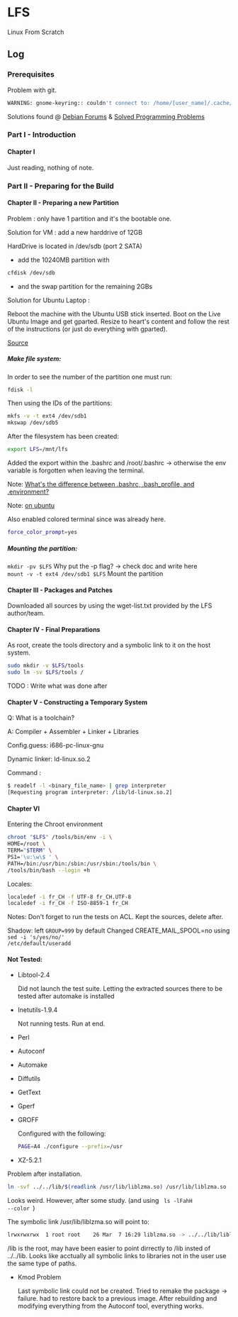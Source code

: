 # LFS
Linux From Scratch

## Log

### Prerequisites
Problem with git.
```bash
WARNING: gnome-keyring:: couldn't connect to: /home/[user_name]/.cache/keyring-[generated_string]/pkcs11
```
Solutions found @ [Debian Forums](https://lists.debian.org/debian-user/2014/05/msg00070.html) & [Solved Programming Problems](http://hongouru.blogspot.ch/2012/07/solved-warning-gnome-keyring-couldnt.html)


### Part I - Introduction

#### Chapter I
Just reading, nothing of note.

### Part II - Preparing for the Build

#### Chapter II - Preparing a new Partition
Problem : only have 1 partition and it's the bootable one.

Solution for VM : add a new harddrive of 12GB

HardDrive is located in /dev/sdb (port 2 SATA)
- add the 10240MB partition with 
```bash
cfdisk /dev/sdb
```
- and the swap partition for the remaining 2GBs

Solution for Ubuntu Laptop :

Reboot the machine with the Ubuntu USB stick inserted. Boot on the Live Ubuntu Image and get gparted. Resize to heart's content and follow the rest of the instructions (or just do everything with gparted).

[Source](http://askubuntu.com/questions/291888/can-i-adjust-reduce-my-partition-size-for-ubuntu)

##### Make file system:

In order to see the number of the partition one must run: 

```bash
fdisk -l
```
 
Then using the IDs of the partitions:
```bash
mkfs -v -t ext4 /dev/sdb1
mkswap /dev/sdb5
```

After the filesystem has been created:
```bash
export LFS=/mnt/lfs
```

Added the export within the .bashrc and /root/.bashrc -> otherwise the env variable is 
forgotten when leaving the terminal.

Note: [What's the difference between .bashrc, .bash_profile, and .environment?](http://stackoverflow.com/questions/415403/whats-the-difference-between-bashrc-bash-profile-and-environment)

Note: [on ubuntu](https://help.ubuntu.com/community/EnvironmentVariables)

Also enabled colored terminal since was already here.
```bash
force_color_prompt=yes
```

##### Mounting the partition:
`mkdir -pv $LFS` Why put the -p flag? -> check doc and write here <br>
`mount -v -t ext4 /dev/sdb1 $LFS` Mount the partition
#### Chapter III - Packages and Patches
Downloaded all sources by using the wget-list.txt provided by the LFS author/team.
#### Chapter IV - Final Preparations
As root, create the tools directory and a symbolic link to it on the host system.
```bash
sudo mkdir -v $LFS/tools
sudo ln -sv $LFS/tools /
```
TODO : Write what was done after
#### Chapter V - Constructing a Temporary System
Q: What is a toolchain?

A: Compiler + Assembler + Linker + Libraries

Config.guess: i686-pc-linux-gnu

Dynamic linker: ld-linux.so.2

Command : 
```bash
$ readelf -l <binary_file_name> | grep interpreter
[Requesting program interpreter: /lib/ld-linux.so.2]
```

#### Chapter VI

Entering the Chroot environment
```bash
chroot "$LFS" /tools/bin/env -i \
HOME=/root \
TERM="$TERM" \
PS1='\u:\w\$ ' \
PATH=/bin:/usr/bin:/sbin:/usr/sbin:/tools/bin \
/tools/bin/bash --login +h
```


Locales:
```bash
localedef -i fr_CH -f UTF-8 fr_CH.UTF-8
localedef -i fr_CH -f ISO-8859-1 fr_CH
```

Notes: Don't forget to run the tests on ACL.
Kept the sources, delete after.

Shadow: left <code>GROUP=999</code> by default
Changed CREATE_MAIL_SPOOL=no
using <code>sed -i 's/yes/no/' /etc/default/useradd</code>

#### Not Tested:

* Libtool-2.4 
    
    Did not launch the test suite.
    Letting the extracted sources there to be tested after automake is installed

* Inetutils-1.9.4
        
    Not running tests. Run at end.

* Perl
* Autoconf
* Automake
* Diffutils
* GetText
* Gperf
* GROFF
    
    Configured with the following: 
    ```bash
    PAGE=A4 ./configure --prefix=/usr
    ```

* XZ-5.2.1

Problem after installation.
```bash
ln -svf ../../lib/$(readlink /usr/lib/liblzma.so) /usr/lib/liblzma.so
```
Looks weird. However, after some study. (and using <code> ls -lFahH --color </code>)

The symbolic link /usr/lib/liblzma.so will point to:

```bash
lrwxrwxrwx  1 root root    26 Mar  7 16:29 liblzma.so -> ../../lib/liblzma.so.5.2.1*
```

/lib is the root, may have been easier to point dirrectly to /lib insted of ../../lib.
Looks like acctually all symbolic links to libraries not in the user use the same type of paths.

* Kmod Problem

   Last symbolic link could not be created. Tried to remake the package -> failure. had to restore back to a previous image.
   After rebuilding and modifying everything from the Autoconf tool, everything works.
